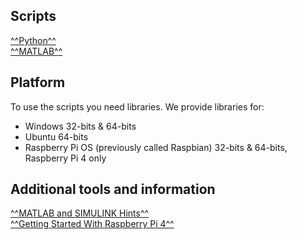 ## **Scripts**
[^^Python^^](../Script/python.md)  
[^^MATLAB^^](../Script/matlab.md)
## **Platform**
To use the scripts you need libraries. We provide libraries for:
* Windows 32-bits & 64-bits  
* Ubuntu 64-bits  
* Raspberry Pi OS (previously called Raspbian) 32-bits & 64-bits, Raspberry Pi 4 only
## **Additional tools and information**
[^^MATLAB and SIMULINK Hints^^]()  
[^^Getting Started With Raspberry Pi 4^^](https://dephy.com/wiki/flexsea/doku.php?id=gettingstartedrpi4)
